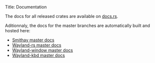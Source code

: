 Title: Documentation

The docs for all released crates are available on [docs.rs](https://docs.rs/).

Aditionnaly, the docs for the master branches are automatically built and hosted here:

- [Smithay master docs](https://smithay.github.io/smithay/)
- [Wayland-rs master docs](https://smithay.github.io/wayland-rs/)
- [Wayland-window master docs](https://smithay.github.io/wayland-window/)
- [Wayland-kbd master docs](https://smithay.github.io/wayland-kbd/)

